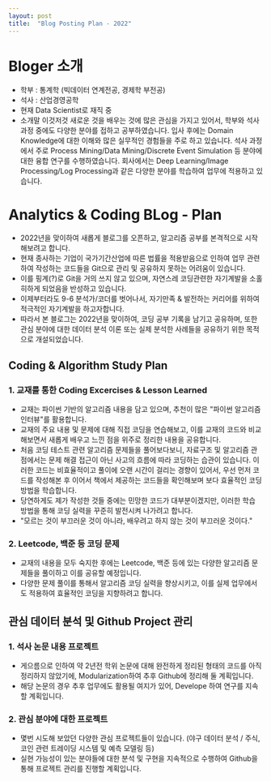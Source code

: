 ```yaml
---
layout: post
title:  "Blog Posting Plan - 2022"
---
```



# Bloger 소개
 - 학부 : 통계학 (빅데이터 연계전공, 경제학 부전공)
 - 석사 : 산업경영공학
 - 현재 Data Scientist로 재직 중
 - 소개말
    이것저것 새로운 것을 배우는 것에 많은 관심을 가지고 있어서, 학부와 석사과정 중에도 다양한 분야를 접하고 공부하였습니다. 
    입사 후에는 Domain Knowledge에 대한 이해와 많은 실무적인 경험들을 주로 하고 있습니다.
    석사 과정에서 주로 Process Mining/Data Mining/Discrete Event Simulation 등 분야에 대한 융합 연구를 수행하였습니다.
    회사에서는 Deep Learning/Image Processing/Log Processing과 같은 다양한 분야를 학습하여 업무에 적용하고 있습니다.



# Analytics & Coding BLog - Plan
 - 2022년을 맞이하여 새롭게 블로그를 오픈하고, 알고리즘 공부를 본격적으로 시작해보려고 합니다.
 - 현재 종사하는 기업이 국가기간산업에 따른 법률을 적용받음으로 인하여 업무 관련하여 작성하는 코드들을 Git으로 관리 및 공유하지 못하는 어려움이 있습니다.
 - 이를 핑계(?)로 Git을 거의 쓰지 않고 있으며, 자연스레 코딩관련한 자기계발을 소홀히하게 되었음을 반성하고 있습니다.
 - 이제부터라도 9-6 분석가/코더를 벗어나서, 자기만족 & 발전하는 커리어를 위하여 적극적인 자기계발을 하고자합니다.
 - 따라서 본 블로그는 2022년을 맞이하여, 코딩 공부 기록을 남기고 공유하며, 또한 관심 분야에 대한 데이터 분석 이론 또는 실제 분석한 사례들을 공유하기 위한 목적으로 개설되었습니다.



## Coding & Algorithm Study Plan
### 1. 교재를 통한 Coding Excercises & Lesson Learned
 - 교재는 파이썬 기반의 알고리즘 내용을 담고 있으며, 추천이 많은 "파이썬 알고리즘 인터뷰"를 활용합니다.
 - 교재의 주요 내용 및 문제에 대해 직접 코딩을 연습해보고, 이를 교재의 코드와 비교해보면서 새롭게 배우고 느낀 점을 위주로 정리한 내용을 공유합니다.
 - 처음 코딩 테스트 관련 알고리즘 문제들을 풀어보다보니, 자료구조 및 알고리즘 관점에서는 문제 해결 접근이 아닌 사고의 흐름에 따라 코딩하는 습관이 있습니다. 이러한 코드는 비효율적이고 풀이에 오랜 시간이 걸리는 경향이 있어서, 우선 먼저 코드를 작성해본 후 이어서 책에서 제공하는 코드들을 확인해보며 보다 효율적인 코딩 방법을 학습합니다.
 - 당연하게도 제가 작성한 것들 중에는 민망한 코드가 대부분이겠지만, 이러한 학습 방법을 통해 코딩 실력을 꾸준히 발전시켜 나가려고 합니다.
 - "모르는 것이 부끄러운 것이 아니라, 배우려고 하지 않는 것이 부끄러운 것이다."

### 2. Leetcode, 백준 등 코딩 문제
 - 교재의 내용을 모두 숙지한 후에는 Leetcode, 백준 등에 있는 다양한 알고리즘 문제들을 풀이하고 이를 공유할 예정입니다.
 - 다양한 문제 풀이를 통해서 알고리즘 코딩 실력을 향상시키고, 이를 실제 업무에서도 적용하여 효율적인 코딩을 지향하려고 합니다.

## 관심 데이터 분석 및 Github Project 관리
### 1. 석사 논문 내용 프로젝트
 - 게으름으로 인하여 약 2년전 학위 논문에 대해 완전하게 정리된 형태의 코드를 아직 정리하지 않았기에, Modularization하여 추후 Github에 정리해 둘 계획입니다.
 - 해당 논문의 경우 추후 업무에도 활용될 여지가 있어, Develope 하여 연구를 지속할 계획입니다.

### 2. 관심 분야에 대한 프로젝트
 - 몇번 시도해 보았던 다양한 관심 프로젝트들이 있습니다. (야구 데이터 분석 / 주식, 코인 관련 트레이딩 시스템 및 예측 모델링 등)
 - 실현 가능성이 있는 분야들에 대한 분석 및 구현을 지속적으로 수행하여 Github을 통해 프로젝트 관리를 진행할 계획입니다.
 
 
 
